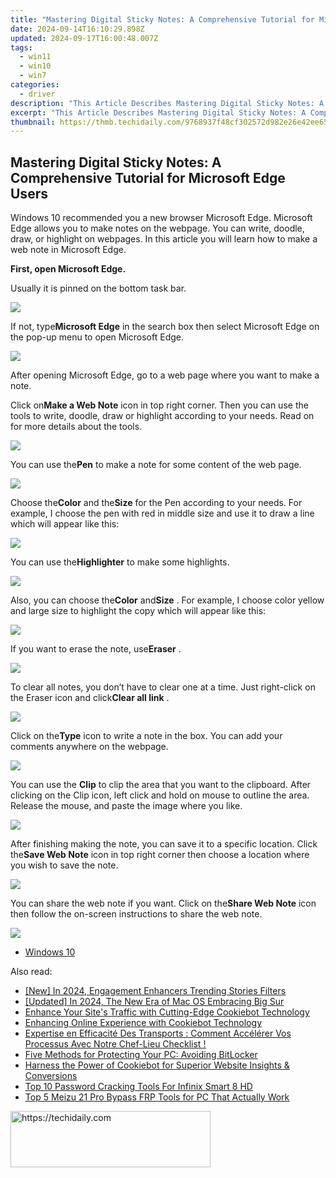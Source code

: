 ```yaml
---
title: "Mastering Digital Sticky Notes: A Comprehensive Tutorial for Microsoft Edge Users"
date: 2024-09-14T16:10:29.898Z
updated: 2024-09-17T16:00:48.007Z
tags:
  - win11
  - win10
  - win7
categories:
  - driver
description: "This Article Describes Mastering Digital Sticky Notes: A Comprehensive Tutorial for Microsoft Edge Users"
excerpt: "This Article Describes Mastering Digital Sticky Notes: A Comprehensive Tutorial for Microsoft Edge Users"
thumbnail: https://thmb.techidaily.com/9768937f48cf302572d982e26e42ee65fe0cea8c30a424b4cbbdbad231eaae46.png
---
```


## Mastering Digital Sticky Notes: A Comprehensive Tutorial for Microsoft Edge Users

Windows 10 recommended you a new browser Microsoft Edge. Microsoft Edge allows you to make notes on the webpage. You can  write, doodle, draw, or highlight on webpages. In this article you will learn how to make a web note in Microsoft Edge.   
  
**First, open Microsoft Edge.**   
  
 Usually it is pinned on the bottom task bar.   
  
![](https://images.drivereasy.com/wp-content/uploads/2016/12/img_58467b7679b56.jpg)   
  
 If not, type**Microsoft Edge** in the search box then select Microsoft Edge on the pop-up menu to open Microsoft Edge.  
  
![](https://images.drivereasy.com/wp-content/uploads/2016/12/img_58467ecbdc7a5.jpg)   
  
 After opening Microsoft Edge, go to a web page where you want to make a note.   
  
 Click on**Make a Web Note** icon in top right corner. Then you can use the tools to write, doodle, draw or highlight according to your needs. Read on for more details about the tools.  
  
![](https://images.drivereasy.com/wp-content/uploads/2016/12/img_58467fd35bb1d.jpg)   
  
 You can use the**Pen** to make a note for some content of the web page.   
  
![](https://images.drivereasy.com/wp-content/uploads/2016/12/img_5846835a0aa34.jpg)   
  
 Choose the**Color** and the**Size** for the Pen according to your needs. For example, I choose the pen with red in middle size and use it to draw a line which will appear like this:  
  
![](https://images.drivereasy.com/wp-content/uploads/2016/12/img_5846864ad0cc4.jpg)   
  
 You can use the**Highlighter** to make some highlights.  
  
![](https://images.drivereasy.com/wp-content/uploads/2016/12/img_58468fa0cf8d9.jpg)   
  
 Also, you can choose the**Color** and**Size** . For example, I choose color yellow and large size to highlight the copy which will appear like this:  
  
![](https://images.drivereasy.com/wp-content/uploads/2016/12/img_58468fe7ad1c7.jpg) 

  
 If you want to erase the note, use**Eraser** .   
  
![](https://images.drivereasy.com/wp-content/uploads/2016/12/img_58468809ab9de.jpg)   
  
 To clear all notes, you don’t have to clear one at a time. Just right-click on the Eraser icon and click**Clear all link** .   
  
![](https://images.drivereasy.com/wp-content/uploads/2016/12/img_584688bd1e4c7.jpg)   
  
 Click on the**Type** icon to write a note in the box. You can add your comments anywhere on the webpage.  
  
![](https://images.drivereasy.com/wp-content/uploads/2016/12/img_5846896c7df64.jpg)   
  
 You can use the **Clip** to clip the area that you want to the clipboard. After clicking on the Clip icon, left click and hold on mouse to outline the area. Release the mouse, and paste the image where you like.  
  
![](https://images.drivereasy.com/wp-content/uploads/2016/12/img_58468a74c4df9.jpg) 

  
 After finishing making the note, you can save it to a specific location. Click the**Save Web Note** icon in top right corner then choose a location where you wish to save the note.  
  
![](https://images.drivereasy.com/wp-content/uploads/2016/12/img_58468d5830ff7.jpg)   
  
 You can share the web note if you want. Click on the**Share Web Note** icon then follow the on-screen instructions to share the web note.  
  
![](https://images.drivereasy.com/wp-content/uploads/2016/12/img_58468dc7e9c00.jpg) 

* [Windows 10](https://tools.techidaily.com/drivereasy/download/)

<ins class="adsbygoogle"
     style="display:block"
     data-ad-format="autorelaxed"
     data-ad-client="ca-pub-7571918770474297"
     data-ad-slot="1223367746"></ins>

<ins class="adsbygoogle"
     style="display:block"
     data-ad-client="ca-pub-7571918770474297"
     data-ad-slot="8358498916"
     data-ad-format="auto"
     data-full-width-responsive="true"></ins>

<span class="atpl-alsoreadstyle">Also read:</span>
<div><ul>
<li><a href="https://instagram-video-files.techidaily.com/new-in-2024-engagement-enhancers-trending-stories-filters/"><u>[New] In 2024, Engagement Enhancers Trending Stories Filters</u></a></li>
<li><a href="https://fox-access.techidaily.com/updated-in-2024-the-new-era-of-mac-os-embracing-big-sur/"><u>[Updated] In 2024, The New Era of Mac OS Embracing Big Sur</u></a></li>
<li><a href="https://some-tips.techidaily.com/enhance-your-sites-traffic-with-cutting-edge-cookiebot-technology/"><u>Enhance Your Site's Traffic with Cutting-Edge Cookiebot Technology</u></a></li>
<li><a href="https://some-tips.techidaily.com/enhancing-online-experience-with-cookiebot-technology/"><u>Enhancing Online Experience with Cookiebot Technology</u></a></li>
<li><a href="https://some-tips.techidaily.com/expertise-en-efficacite-des-transports-comment-accelerer-vos-processus-avec-notre-chef-lieu-checklist/"><u>Expertise en Efficacité Des Transports : Comment Accélérer Vos Processus Avec Notre Chef-Lieu Checklist !</u></a></li>
<li><a href="https://win11.techidaily.com/five-methods-for-protecting-your-pc-avoiding-bitlocker/"><u>Five Methods for Protecting Your PC: Avoiding BitLocker</u></a></li>
<li><a href="https://some-tips.techidaily.com/harness-the-power-of-cookiebot-for-superior-website-insights-and-conversions/"><u>Harness the Power of Cookiebot for Superior Website Insights & Conversions</u></a></li>
<li><a href="https://unlock-android.techidaily.com/top-10-password-cracking-tools-for-infinix-smart-8-hd-by-drfone-android/"><u>Top 10 Password Cracking Tools For Infinix Smart 8 HD</u></a></li>
<li><a href="https://android-frp.techidaily.com/top-5-meizu-21-pro-bypass-frp-tools-for-pc-that-actually-work-by-drfone-android/"><u>Top 5 Meizu 21 Pro Bypass FRP Tools for PC That Actually Work</u></a></li>
</ul></div>

<!-- affiliate ads begin -->
<a href="https://aligracehair.sjv.io/c/5597632/2135401/19272" target="_top" id="2135401">
  <img src="//a.impactradius-go.com/display-ad/19272-2135401" border="0" alt="https://techidaily.com" width="320" height="90"/>
</a>
<img height="0" width="0" src="https://aligracehair.sjv.io/i/5597632/2135401/19272" style="position:absolute;visibility:hidden;" border="0" />
<!-- affiliate ads end -->

